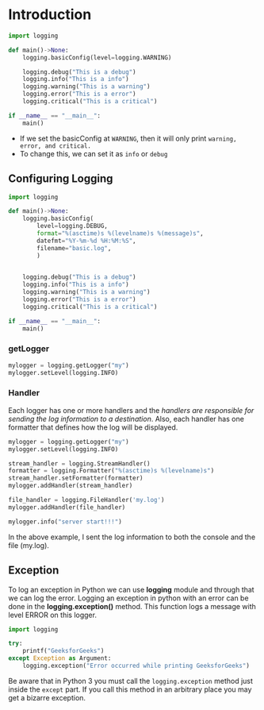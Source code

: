 
# Introduction

```python
import logging

def main()->None:
    logging.basicConfig(level=logging.WARNING)

    logging.debug("This is a debug")
    logging.info("This is a info")
    logging.warning("This is a warning")
    logging.error("This is a error")
    logging.critical("This is a critical")

if __name__ == "__main__":
    main()
```

- If we set the basicConfig at `WARNING`, then it will only print `warning, error, and critical. `
- To change this, we can set it as `info` or `debug`

## Configuring Logging

```python
import logging

def main()->None:
    logging.basicConfig(
	    level=logging.DEBUG,
	    format="%(asctime)s %(levelname)s %(message)s",
	    datefmt="%Y-%m-%d %H:%M:%S",
		filename="basic.log",
	    )
	    

    logging.debug("This is a debug")
    logging.info("This is a info")
    logging.warning("This is a warning")
    logging.error("This is a error")
    logging.critical("This is a critical")

if __name__ == "__main__":
    main()
```

### getLogger

```python
mylogger = logging.getLogger("my")  
mylogger.setLevel(logging.INFO)
```

### Handler
Each logger has one or more handlers and the _handlers are responsible for sending the log information to a destination_. Also, each handler has one formatter that defines how the log will be displayed. 

```python
mylogger = logging.getLogger("my")  
mylogger.setLevel(logging.INFO)  

stream_handler = logging.StreamHandler()  
formatter = logging.Formatter("%(asctime)s %(levelname)s")
stream_handler.setFormatter(formatter)
mylogger.addHandler(stream_handler)  

file_handler = logging.FileHandler('my.log')  
mylogger.addHandler(file_handler)  

mylogger.info("server start!!!")
```

In the above example, I sent the log information to both the console and the file (my.log). 

## Exception

To log an exception in Python we can use **logging** module and through that we can log the error. Logging an exception in python with an error can be done in the **logging.exception()** method. This function logs a message with level ERROR on this logger. 

```python
import logging

try:
	printf("GeeksforGeeks")
except Exception as Argument:
	logging.exception("Error occurred while printing GeeksforGeeks")
```

Be aware that in Python 3 you must call the `logging.exception` method just inside the `except` part. If you call this method in an arbitrary place you may get a bizarre exception. 

